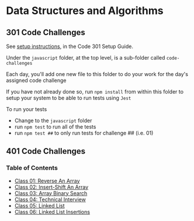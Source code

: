 # Data Structures and Algorithms

## 301 Code Challenges

See [setup instructions](https://codefellows.github.io/setup-guide/code-301/2-code-challenges), in the Code 301 Setup Guide.

Under the `javascript` folder, at the top level, is a sub-folder called `code-challenges`

Each day, you'll add one new file to this folder to do your work for the day's assigned code challenge

If you have not already done so, run `npm install` from within this folder to setup your system to be able to run tests using `Jest`

To run your tests

- Change to the `javascript` folder
- run `npm test` to run all of the tests
- run `npm test ##` to only run tests for challenge ## (i.e. 01)

## 401 Code Challenges

### Table of Contents

- [Class 01: Reverse An Array](./python/docs/array_reverse/README.md)
- [Class 02: Insert-Shift An Array](./python/docs/array_insert_shift/README.md)
- [Class 03: Array Binary Search](./python/docs/array_binary_search/README.md)
- [Class 04: Technical Interview](./python/docs/tech_interview/README.md)
- [Class 05: Linked List](./python/docs/linked_list/README.md)
- [Class 06: Linked List Insertions](./python/docs/linked_list_insertions/README.md)

